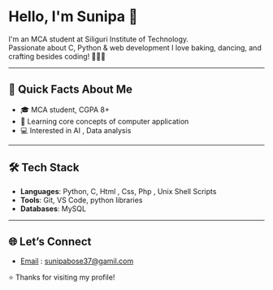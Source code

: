 # Hello, I'm Sunipa 👋
I'm an MCA student at Siliguri Institute of Technology.  
Passionate about C, Python & web development
I love baking, dancing, and crafting besides coding! 🎂💃🧶

---
## 🚀 Quick Facts About Me
- 🎓 MCA student, CGPA 8+  
- 🌱 Learning core concepts of computer application 
- 💻 Interested in AI , Data analysis
---
## 🛠️ Tech Stack
- **Languages**: Python, C, Html , Css, Php , Unix Shell Scripts
- **Tools**: Git, VS Code, python libraries
- **Databases**: MySQL 

---
## 🌐 Let’s Connect
- [Email](#)  : sunipabose37@gamil.com

⭐ Thanks for visiting my profile!
